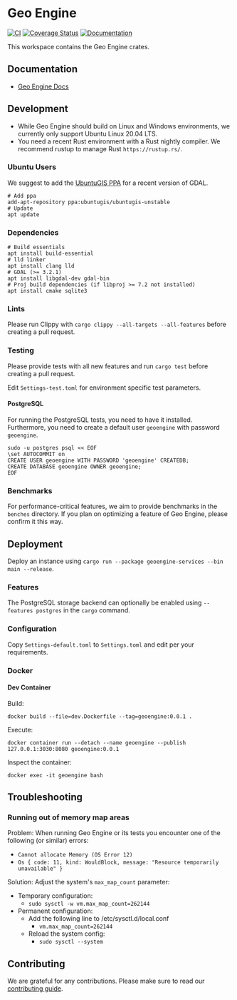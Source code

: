 # Geo Engine

[![CI](https://github.com/geo-engine/geoengine/actions/workflows/ci.yml/badge.svg)](https://github.com/geo-engine/geoengine/actions/workflows/ci.yml)
[![Coverage Status](https://coveralls.io/repos/github/geo-engine/geoengine/badge.svg?branch=master)](https://coveralls.io/github/geo-engine/geoengine?branch=master)
[![Documentation](https://img.shields.io/badge/documentation-docs.geoengine.io-blue)](https://docs.geoengine.io/)

This workspace contains the Geo Engine crates.

## Documentation

- [Geo Engine Docs](https://docs.geoengine.io/)

## Development

- While Geo Engine should build on Linux and Windows environments, we currently only support Ubuntu Linux 20.04 LTS.
- You need a recent Rust environment with a Rust nightly compiler. We recommend rustup to manage Rust `https://rustup.rs/`.

### Ubuntu Users

We suggest to add the [UbuntuGIS PPA](https://wiki.ubuntu.com/UbuntuGIS) for a recent version of GDAL.

```
# Add ppa
add-apt-repository ppa:ubuntugis/ubuntugis-unstable
# Update
apt update
```

### Dependencies

```
# Build essentials
apt install build-essential
# lld linker
apt install clang lld
# GDAL (>= 3.2.1)
apt install libgdal-dev gdal-bin
# Proj build dependencies (if libproj >= 7.2 not installed)
apt install cmake sqlite3
```

### Lints

Please run Clippy with
`cargo clippy --all-targets --all-features`
before creating a pull request.

### Testing

Please provide tests with all new features and run
`cargo test`
before creating a pull request.

Edit `Settings-test.toml` for environment specific test parameters.

#### PostgreSQL

For running the PostgreSQL tests, you need to have it installed.
Furthermore, you need to create a default user `geoengine` with password `geoengine`.

```
sudo -u postgres psql << EOF
\set AUTOCOMMIT on
CREATE USER geoengine WITH PASSWORD 'geoengine' CREATEDB;
CREATE DATABASE geoengine OWNER geoengine;
EOF
```

### Benchmarks

For performance-critical features, we aim to provide benchmarks in the `benches` directory.
If you plan on optimizing a feature of Geo Engine, please confirm it this way.

## Deployment

Deploy an instance using `cargo run --package geoengine-services --bin main --release`.

### Features

The PostgreSQL storage backend can optionally be enabled using `--features postgres` in the `cargo` command.

### Configuration

Copy `Settings-default.toml` to `Settings.toml` and edit per your requirements.

### Docker

#### Dev Container

Build:

`docker build --file=dev.Dockerfile --tag=geoengine:0.0.1 .`

Execute:

`docker container run --detach --name geoengine --publish 127.0.0.1:3030:8080 geoengine:0.0.1`

Inspect the container:

`docker exec -it geoengine bash`

## Troubleshooting

### Running out of memory map areas

Problem: When running Geo Engine or its tests you encounter one of the following (or similar) errors:

- `Cannot allocate Memory (OS Error 12)`
- `Os { code: 11, kind: WouldBlock, message: "Resource temporarily unavailable" }`

Solution: Adjust the system's `max_map_count` parameter:

- Temporary configuration:
  - `sudo sysctl -w vm.max_map_count=262144`
- Permanent configuration:
  - Add the following line to /etc/sysctl.d/local.conf
    - `vm.max_map_count=262144`
  - Reload the system config:
    - `sudo sysctl --system`

## Contributing

We are grateful for any contributions.
Please make sure to read our [contributing guide](CONTRIBUTING.md).
